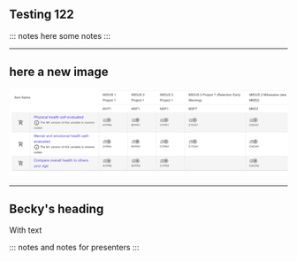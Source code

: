 ## Testing 122

::: notes
here some notes
:::

---

## here a new image

![](midus-example.png)

---

## Becky's heading

With text

::: notes
and notes for presenters
:::
